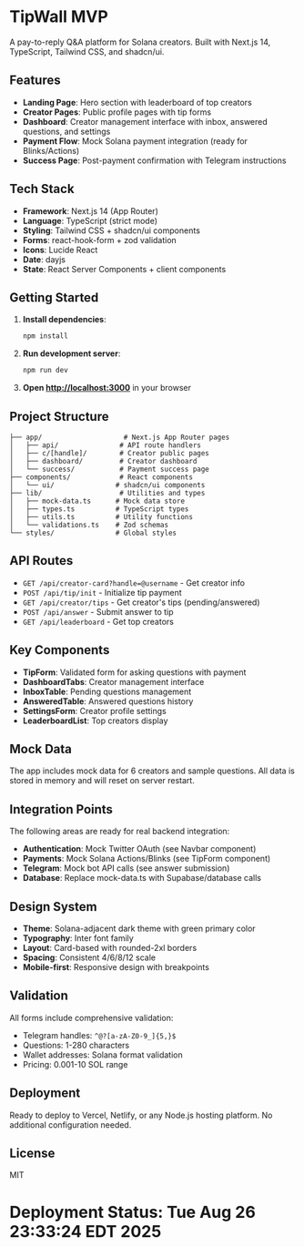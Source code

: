 # TipWall MVP

A pay-to-reply Q&A platform for Solana creators. Built with Next.js 14, TypeScript, Tailwind CSS, and shadcn/ui.

## Features

- **Landing Page**: Hero section with leaderboard of top creators
- **Creator Pages**: Public profile pages with tip forms
- **Dashboard**: Creator management interface with inbox, answered questions, and settings
- **Payment Flow**: Mock Solana payment integration (ready for Blinks/Actions)
- **Success Page**: Post-payment confirmation with Telegram instructions

## Tech Stack

- **Framework**: Next.js 14 (App Router)
- **Language**: TypeScript (strict mode)
- **Styling**: Tailwind CSS + shadcn/ui components
- **Forms**: react-hook-form + zod validation
- **Icons**: Lucide React
- **Date**: dayjs
- **State**: React Server Components + client components

## Getting Started

1. **Install dependencies**:
   ```bash
   npm install
   ```

2. **Run development server**:
   ```bash
   npm run dev
   ```

3. **Open [http://localhost:3000](http://localhost:3000)** in your browser

## Project Structure

```
├── app/                    # Next.js App Router pages
│   ├── api/               # API route handlers
│   ├── c/[handle]/        # Creator public pages
│   ├── dashboard/         # Creator dashboard
│   └── success/           # Payment success page
├── components/            # React components
│   └── ui/               # shadcn/ui components
├── lib/                   # Utilities and types
│   ├── mock-data.ts      # Mock data store
│   ├── types.ts          # TypeScript types
│   ├── utils.ts          # Utility functions
│   └── validations.ts    # Zod schemas
└── styles/               # Global styles
```

## API Routes

- `GET /api/creator-card?handle=@username` - Get creator info
- `POST /api/tip/init` - Initialize tip payment
- `GET /api/creator/tips` - Get creator's tips (pending/answered)
- `POST /api/answer` - Submit answer to tip
- `GET /api/leaderboard` - Get top creators

## Key Components

- **TipForm**: Validated form for asking questions with payment
- **DashboardTabs**: Creator management interface
- **InboxTable**: Pending questions management
- **AnsweredTable**: Answered questions history
- **SettingsForm**: Creator profile settings
- **LeaderboardList**: Top creators display

## Mock Data

The app includes mock data for 6 creators and sample questions. All data is stored in memory and will reset on server restart.

## Integration Points

The following areas are ready for real backend integration:

- **Authentication**: Mock Twitter OAuth (see Navbar component)
- **Payments**: Mock Solana Actions/Blinks (see TipForm component)
- **Telegram**: Mock bot API calls (see answer submission)
- **Database**: Replace mock-data.ts with Supabase/database calls

## Design System

- **Theme**: Solana-adjacent dark theme with green primary color
- **Typography**: Inter font family
- **Layout**: Card-based with rounded-2xl borders
- **Spacing**: Consistent 4/6/8/12 scale
- **Mobile-first**: Responsive design with breakpoints

## Validation

All forms include comprehensive validation:

- Telegram handles: `^@?[a-zA-Z0-9_]{5,}$`
- Questions: 1-280 characters
- Wallet addresses: Solana format validation
- Pricing: 0.001-10 SOL range

## Deployment

Ready to deploy to Vercel, Netlify, or any Node.js hosting platform. No additional configuration needed.

## License

MIT
# Deployment Status: Tue Aug 26 23:33:24 EDT 2025
